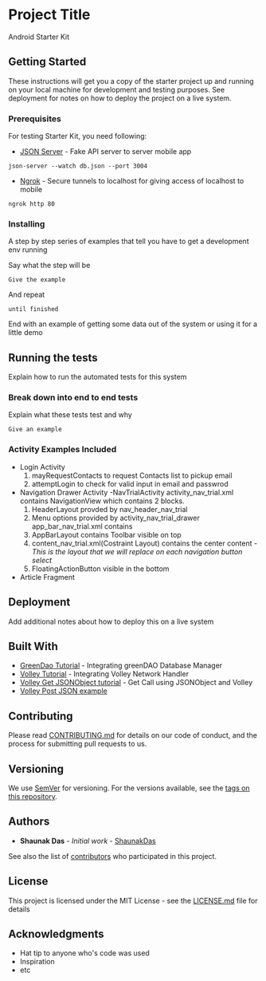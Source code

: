 # Project Title

Android Starter Kit

## Getting Started

These instructions will get you a copy of the starter project up and running on your local machine for development and testing purposes. See deployment for notes on how to deploy the project on a live system.

### Prerequisites

For testing Starter Kit, you need following:
* [JSON Server](https://github.com/typicode/json-server) - Fake API server to server mobile app

```
json-server --watch db.json --port 3004
```
* [Ngrok](https://ngrok.com/) - Secure tunnels to localhost for giving access of localhost to mobile

```
ngrok http 80
```

### Installing

A step by step series of examples that tell you have to get a development env running

Say what the step will be

```
Give the example
```

And repeat

```
until finished
```

End with an example of getting some data out of the system or using it for a little demo

## Running the tests

Explain how to run the automated tests for this system

### Break down into end to end tests

Explain what these tests test and why

```
Give an example
```

### Activity Examples Included

* Login Activity
	1) mayRequestContacts to request Contacts list to pickup email
	2) attemptLogin to check for valid input in email and passwrod
* Navigation Drawer Activity -NavTrialActivity
activity_nav_trial.xml contains NavigationView which contains 2 blocks. 
	1) HeaderLayout provded by nav_header_nav_trial
	2) Menu options provided by activity_nav_trial_drawer
app_bar_nav_trial.xml contains 
	1) AppBarLayout contains Toolbar visible on top
	2) content_nav_trial.xml(Costraint Layout) contains the center content - *This is the layout that we will replace on each navigation button select*
	3) FloatingActionButton visible in the bottom
* Article Fragment



## Deployment

Add additional notes about how to deploy this on a live system

## Built With

* [GreenDao Tutorial](https://www.codementor.io/sundayakinsete/integrating-greendao-into-your-android-application-yro5fzgtw) - Integrating greenDAO Database Manager
* [Volley Tutorial](https://developer.android.com/training/volley/index.html) - Integrating Volley Network Handler
* [Volley Get JSONObject tutorial](https://developer.android.com/training/volley/request.html) - Get Call using JSONObject and Volley
* [Volley Post JSON example](https://stackoverflow.com/questions/43605793/volley-post-json-using-string-request) 

## Contributing

Please read [CONTRIBUTING.md](https://gist.github.com/PurpleBooth/b24679402957c63ec426) for details on our code of conduct, and the process for submitting pull requests to us.

## Versioning

We use [SemVer](http://semver.org/) for versioning. For the versions available, see the [tags on this repository](https://github.com/your/project/tags). 

## Authors

* **Shaunak Das** - *Initial work* - [ShaunakDas](https://github.com/Shaunakdas)

See also the list of [contributors](https://github.com/your/project/contributors) who participated in this project.

## License

This project is licensed under the MIT License - see the [LICENSE.md](LICENSE.md) file for details

## Acknowledgments

* Hat tip to anyone who's code was used
* Inspiration
* etc
